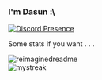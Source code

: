 ### I'm Dasun :\

[![Discord Presence](https://lanyard.cnrad.dev/api/778068011231608882)](https://discord.com/users/778068011231608882)

Some stats if you want . . .

<img src="https://myreadme.vercel.app/api/embed/dabeycorn?panels=userstatistics,toprepositories,toplanguages,commitgraph" alt="reimaginedreadme" />
<div align=”center”><img src="https://github-readme-streak-stats.herokuapp.com/?user=dabeycorn&theme=tokyonight" alt="mystreak"/></div>
